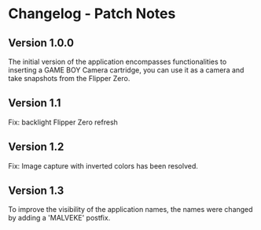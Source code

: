 # Changelog - Patch Notes

## Version 1.0.0
The initial version of the application encompasses functionalities to inserting a GAME BOY Camera cartridge, you can use it as a camera and take snapshots from the Flipper Zero.

## Version 1.1
Fix: backlight Flipper Zero refresh

## Version 1.2
Fix: Image capture with inverted colors has been resolved.

## Version 1.3
To improve the visibility of the application names, the names were changed by adding a 'MALVEKE' postfix.